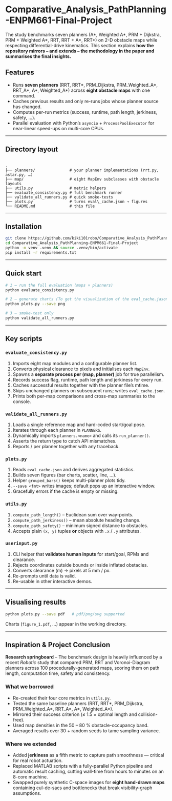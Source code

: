 # Comparative_Analysis_PathPlanning-ENPM661-Final-Project
 
The study benchmarks seven planners (A*, Weighted A*, PRM + Dijkstra, PRM + Weighted A*, RRT, RRT + A*, RRT*) on 2-D obstacle maps while respecting differential-drive kinematics. This section explains **how the repository mirrors – and extends – the methodology in the paper and summarises the final insights.**

## Features
* Runs **seven planners** (RRT, RRT\*, PRM\_Dijkstra, PRM\_Weighted_A\*, RRT\_A\*, A\*, Weighted\_A\*) across **eight obstacle maps** with one command.  
* Caches previous results and only re-runs jobs whose planner source has changed.  
* Computes per-run metrics (success, runtime, path length, jerkiness, safety, …).   
* Parallel evaluation with Python’s `asyncio` + `ProcessPoolExecutor` for near-linear speed-ups on multi-core CPUs.

---

## Directory layout
```

.
├── planners/               # your planner implementations (rrt.py, astar.py, …)
├── map/                    # eight MapEnv subclasses with obstacle layouts
├── utils.py                # metric helpers
├── evaluate_consistency.py # full benchmark runner
├── validate_all_runners.py # quick smoke-tests
├── plots.py                # turns eval\_cache.json → figures
└── README.md               # this file

````

---

## Installation
```bash
git clone https://github.com/kiki101robo/Comparative_Analysis_PathPlanning-ENPM661-Final-Project.git
cd Comparative_Analysis_PathPlanning-ENPM661-Final-Project
python -m venv .venv && source .venv/bin/activate
pip install -r requirements.txt
````

---

## Quick start

```bash
# 1 — run the full evaluation (maps × planners)
python evaluate_consistency.py

# 2 — generate charts (To get the visualization of the eval_cache.jason's data)
python plots.py --save png

# 3 — smoke-test only
python validate_all_runners.py
```

---

## Key scripts

### `evaluate_consistency.py`

1. Imports eight map modules and a configurable planner list.
2. Converts physical clearance to pixels and initialises each `MapEnv`.
3. Spawns a **separate process per (map, planner)** job for true parallelism.
4. Records success flag, runtime, path length and jerkiness for every run.
5. Caches successful results together with the planner file’s mtime.
6. Skips unchanged planners on subsequent runs; writes `eval_cache.json`.
7. Prints both per-map comparisons and cross-map summaries to the console.

### `validate_all_runners.py`

1. Loads a single reference map and hard-coded start/goal pose.
2. Iterates through each planner in `PLANNERS`.
3. Dynamically imports `planners.<name>` and calls its `run_planner()`.
4. Asserts the return type to catch API mismatches.
5. Reports / per planner together with any traceback.

### `plots.py`

1. Reads `eval_cache.json` and derives aggregated statistics.
2. Builds seven figures (bar charts, scatter, line, …).
3. Helper `grouped_bars()` keeps multi-planner plots tidy.
4. `--save <fmt>` writes images; default pops up an interactive window.
5. Gracefully errors if the cache is empty or missing.

### `utils.py`

1. `compute_path_length()` – Euclidean sum over way-points.
2. `compute_path_jerkiness()` – mean absolute heading change.
3. `compute_path_safety()` – minimum signed distance to obstacles.
4. Accepts plain `(x, y)` tuples **or** objects with `.x` / `.y` attributes.

### `userinput.py`

1. CLI helper that **validates human inputs** for start/goal, RPMs and clearance.
2. Rejects coordinates outside bounds or inside inflated obstacles.
3. Converts clearance (m) → pixels at 5 mm / px.
4. Re-prompts until data is valid.
5. Re-usable in other interactive demos.

---

## Visualising results

```bash
python plots.py --save pdf   # pdf/png/svg supported
```

Charts (`figure_1.pdf`, …) appear in the working directory.

---

## Inspiration & Project Conclusion

**Research springboard** – The benchmark design is heavily influenced by a recent *Robotic* study that compared PRM, RRT and Voronoi-Diagram planners across 100 procedurally-generated maps, scoring them on path length, computation time, safety and consistency.

### What we borrowed

* Re-created their four core metrics in `utils.py`.
* Tested the same baseline planners (RRT, RRT\*, PRM\_Dijkstra, PRM\_Weighted_A\*, RRT\_A\*, A\*, Weighted\_A\*).
* Mirrored their success criterion (≤ 1.5 × optimal length and collision-free).
* Used map densities in the 50 – 80 % obstacle-occupancy band.
* Averaged results over 30 + random seeds to tame sampling variance.

### Where we extended

* Added **jerkiness** as a fifth metric to capture path smoothness — critical for real robot actuation.
* Replaced MATLAB scripts with a fully-parallel Python pipeline and automatic result caching, cutting wall-time from hours to minutes on an 8-core machine.
* Swapped purely synthetic C-space images for **eight hand-drawn maps** containing cul-de-sacs and bottlenecks that break visibility-graph assumptions.

